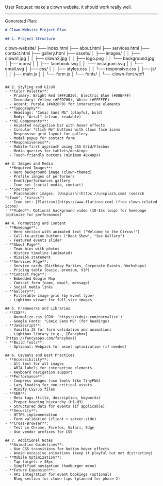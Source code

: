 User Request:
make a clown website. it should work really well.

---

Generated Plan:
```markdown
# Clown Website Project Plan

## 1. Project Structure
```
clown-website/
├── index.html
├── about.html
├── services.html
├── contact.html
├── gallery.html
├── assets/
│   ├── images/
│   │   ├── clown1.jpg
│   │   ├── clown2.jpg
│   │   ├── logo.png
│   │   └── background.jpg
│   ├── icons/
│   │   ├── facebook.svg
│   │   ├── instagram.svg
│   │   └── email.svg
│   ├── css/
│   │   ├── styles.css
│   │   └── responsive.css
│   ├── js/
│   │   ├── main.js
│   │   └── form.js
│   └── fonts/
│       └── clown-font.woff
```

## 2. Styling and UI/UX
- **Color Palette**: 
  - Primary: Bright Red (#FF3B30), Electric Blue (#00BFFF)
  - Secondary: Yellow (#FFD700), White (#FFFFFF)
  - Accent: Purple (#A020F0) for interactive elements
- **Typography**: 
  - Headings: "Comic Sans MS" (playful, bold)
  - Body: "Arial" (clean, readable)
- **UI Components**:
  - Animated navigation bar with hover effects
  - Circular "Click Me" buttons with clown face icons
  - Responsive grid layout for gallery
  - Modal popup for contact form
- **Responsiveness**: 
  - Mobile-first approach using CSS Grid/Flexbox
  - Media queries for tablets/desktops
  - Touch-friendly buttons (minimum 48x48px)

## 3. Images and Media
- **Required Images**:
  - Hero background image (clown-themed)
  - Profile images of performers
  - Event/performances gallery
  - Icon set (social media, contact)
- **Sources**:
  - Placeholder images: [Unsplash](https://unsplash.com) (search "clown", "circus")
  - Icon set: [Flaticon](https://www.flaticon.com) (free clown-related icons)
- **Video**: Optional background video (10-15s loop) for homepage (optimize for performance)

## 4. Formatting and Content
- **Homepage**:
  - Hero section with animated text ("Welcome to the Circus!")
  - Call-to-action buttons ("Book Show", "See Gallery")
  - Featured events slider
- **About Page**:
  - Team bios with photos
  - History timeline (animated)
  - Mission statement
- **Services Page**:
  - Service cards (Birthday Parties, Corporate Events, Workshops)
  - Pricing table (basic, premium, VIP)
- **Contact Page**:
  - Embedded Google Map
  - Contact form (name, email, message)
  - Social media links
- **Gallery**:
  - Filterable image grid (by event type)
  - Lightbox viewer for full-size images

## 5. Frameworks and Libraries
- **CSS**: 
  - Normalize.css (CDN: `https://cdnjs.com/normalize`)
  - Google Fonts: "Comic Sans MS" (for headings)
- **JavaScript**:
  - Vanilla JS for form validation and animations
  - Lightbox library (e.g., [Fancybox](https://fancyapps.com/fancybox))
- **Build Tools**:
  - Optional: Webpack for asset optimization (if needed)

## 6. Caveats and Best Practices
- **Accessibility**:
  - Alt text for all images
  - ARIA labels for interactive elements
  - Keyboard navigation support
- **Performance**:
  - Compress images (use tools like TinyPNG)
  - Lazy loading for non-critical assets
  - Minify CSS/JS files
- **SEO**:
  - Meta tags (title, description, keywords)
  - Proper heading hierarchy (H1-H3)
  - Structured data for events (if applicable)
- **Security**:
  - HTTPS implementation
  - Form validation (client + server-side)
- **Cross-Browser**:
  - Test in Chrome, Firefox, Safari, Edge
  - Use vendor prefixes for CSS

## 7. Additional Notes
- **Animation Guidelines**:
  - Use CSS transitions for button hover effects
  - Avoid excessive animations (keep it playful but not distracting)
- **Mobile Optimization**:
  - Tap targets > 48px
  - Simplified navigation (hamburger menu)
- **Future Expansion**:
  - API integration for event bookings (optional)
  - Blog section for clown tips (planned for phase 2)
```